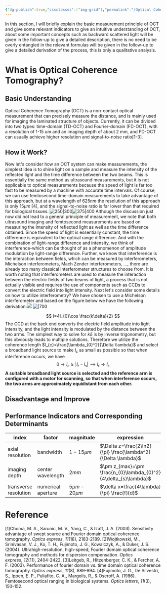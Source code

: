 ```yaml
---
{"dg-publish":true,"cssclasses":["img-grid"],"permalink":"/Optical Coherence Tomography/Introduciton/","dgPassFrontmatter":true,"created":"2025-07-14T16:35:03.000+08:00","updated":"2025-07-14T16:35:03.000+08:00"}
---
```


In this section, I will briefly explain the basic measurement principle of OCT and give some relevant indicators to give an intuitive understanding of OCT, about some important concepts such as backward scattered light will be given in the follow-up to give a detailed description, there is no need to be overly entangled in the relevant formulas will be given in the follow-up to give a detailed derivation of the process, this is only a qualitative analysis.
# What is Optical Coherence Tomography?
## Basic Understanding
Optical Coherence Tomography (OCT) is a non-contact optical measurement that can precisely measure the distance, and is mainly used for imaging the laminated structure of objects. Currently, it can be divided into two types: time-domain (TD-OCT) and Fourier-domain (FD-OCT), with a resolution of 1-15 um and an imaging depth of about 2 mm, and FD-OCT can usually achieve higher resolution and signal-to-noise ratio[1-3].
## How it Work?
Now let's consider how an OCT system can make measurements, the simplest idea is to shine light on a sample and measure the intensity of the reflected light and the time difference between the two beams. This is essentially the same method as ultrasound measurements, but it is not applicable to optical measurements because the speed of light is far too fast to be measured by a machine with accurate time intervals. Of course, we can use femtosecond time-domain measurements to take advantage of this approach, but at a wavelength of $625nm$ the resolution of this approach is only $15\mu m$ [4], and the signal-to-noise ratio is far lower than that required for biological tissues.
![250|300](https://i.imgur.com/FnGytI4.png)![375|400](https://i.imgur.com/UCvL5nD.png)
Although the discussion just now did not lead to a general principle of measurement, we note that both ultrasound imaging and femtosecond measurements are based on measuring the intensity of reflected light as well as the time difference obtained. Since the speed of light is essentially constant, the time difference is equivalent to the optical range difference. And with the combination of light-range difference and intensity, we think of interference-which can be thought of as a phenomenon of amplitude modulation by light-range difference.
Further, we know that interference is the interaction between fields, which can be measured by interferometers, Michelson interferometers, Mach Zender interferometers, ..., there are already too many classical interferometer structures to choose from. It is worth noting that interferometers are used to measure the interaction between the electric fields of two beams of light, a process that is not actually visible and requires the use of components such as CCDs to convert the electric field into light intensity.
Next let's consider some details on how to utilize interferometry? We have chosen to use a Michelson interferometer and based on the figure below we have the following derivation:![](https://i.imgur.com/ypI0lD7.png)
![|700](https://i.imgur.com/OghuGrD.png)

$$
I=4I_{0}\cos \frac{k\delta}{2}
$$
The CCD at the back end converts the electric field amplitude into light intensity, and the light intensity is modulated by the distance between the two arms. The simplest way to solve for $k\delta$ is by inverse trigonometry, but this obviously leads to multiple solutions. Therefore we utilize the coherence length $l_{c}=\frac{\lambda_{0}^2}{\Delta \lambda}$ and select a broadband light source to make $l_{c}$ as small as possible so that when interference occurs, we have
$$
0\to l_{c}\geq |l_{r}-l_{s}|\implies l_{r}\to l_{s}
$$
**A suitable broadband light source is selected and the reference arm is configured with a motor for scanning, so that when interference occurs, the two arms are approximately equidistant from each other.**
## Disadvantage and Improve
 
## Performance Indicators and Corresponding Determinants
| index                 | factor             | magnitude        | expression                                                        |
| --------------------- | ------------------ | ---------------- | ----------------------------------------------------------------- |
| axial resolution      | bandwidth          | $1-15\mu m$      | $\Delta z=\frac{2\ln2}{\pi}  \frac{\lambda^2}{\Delta \lambda}$    |
| imaging depth         | center wavelength  | $2mm$            | $\pm z_{max}=\pm   \frac{n_{0}\lambda_{0}^2}{4\delta_{s}\lambda}$ |
| transverse resolution | numerical aperture | $5\mu m-20\mu m$ | $\delta x=\frac{4\lambda}{\pi}  \frac{f}{d}$                      |
# Reference
[1]Choma, M. A., Sarunic, M. V., Yang, C., & Izatt, J. A. (2003). Sensitivity advantage of swept source and Fourier domain optical coherence tomography. _Optics express_, _11_(18), 2183-2189.
[2]Wojtkowski, M., Srinivasan, V. J., Ko, T. H., Fujimoto, J. G., Kowalczyk, A., & Duker, J. S. (2004). Ultrahigh-resolution, high-speed, Fourier domain optical coherence tomography and methods for dispersion compensation. _Optics express_, _12_(11), 2404-2422.
[3]Leitgeb, R., Hitzenberger, C. K., & Fercher, A. F. (2003). Performance of fourier domain vs. time domain optical coherence tomography. _Optics express_, _11_(8), 889-894.
[4]Fujimoto, J. G., De Silvestri, S., Ippen, E. P., Puliafito, C. A., Margolis, R., & Oseroff, A. (1986). Femtosecond optical ranging in biological systems. _Optics letters_, _11_(3), 150-152.